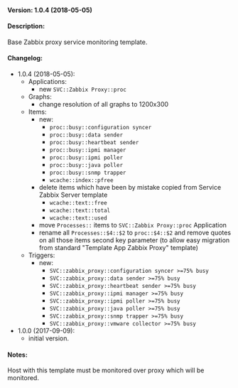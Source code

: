 #### Version: 1.0.4 (2018-05-05)

#### Description:
Base Zabbix proxy service monitoring template.

#### Changelog:
- 1.0.4 (2018-05-05):
  - Applications:
    - new ```SVC::Zabbix Proxy::proc``` 
  - Graphs:
    - change resolution of all graphs to 1200x300
  - Items:
    - new:
      - ```proc::busy::configuration syncer```
      - ```proc::busy::data sender```
      - ```proc::busy::heartbeat sender```
      - ```proc::busy::ipmi manager```
      - ```proc::busy::ipmi poller```
      - ```proc::busy::java poller```
      - ```proc::busy::snmp trapper```
      - ```wcache::index::pfree```
    - delete items which have been by mistake copied from Service Zabbix Server template
      - ```wcache::text::free```
      - ```wcache::text::total```
      - ```wcache::text::used```
    - move ```Processes::``` items to ```SVC::Zabbix Proxy::proc``` Application
    - rename all ```Processes::$4::$2``` to ```proc::$4::$2``` and remove quotes on all those items second key parameter (to allow easy migration from standard "Template App Zabbix Proxy" template)
  - Triggers:
    - new:
      - ```SVC::zabbix_proxy::configuration syncer >=75% busy```
      - ```SVC::zabbix_proxy::data sender >=75% busy```
      - ```SVC::zabbix_proxy::heartbeat sender >=75% busy```
      - ```SVC::zabbix_proxy::ipmi manager >=75% busy```
      - ```SVC::zabbix_proxy::ipmi poller >=75% busy```
      - ```SVC::zabbix_proxy::java poller >=75% busy```
      - ```SVC::zabbix_proxy::snmp trapper >=75% busy```
      - ```SVC::zabbix_proxy::vmware collector >=75% busy```
- 1.0.0 (2017-09-09):
  - initial version.

#### Notes:
Host with this template must be monitored over proxy which will be monitored.